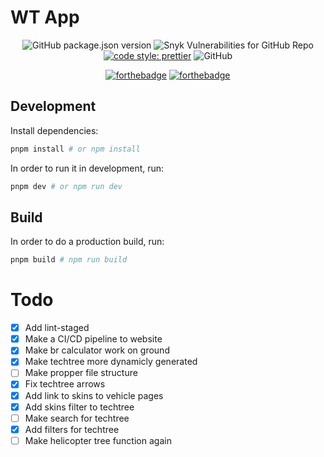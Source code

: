 # WT App
<p align="center">
  <img alt="GitHub package.json version" src="https://img.shields.io/github/package-json/v/natgo/wt-app">
  <img alt="Snyk Vulnerabilities for GitHub Repo" src="https://img.shields.io/snyk/vulnerabilities/github/natgo/wt-app">
  <a href="https://github.com/prettier/prettier"><img alt="code style: prettier" src="https://img.shields.io/badge/code_style-prettier-ff69b4.svg"></a>
  <img alt="GitHub" src="https://img.shields.io/github/license/natgo/wt-app">
</p>

<p align="center">
  <a href="https://forthebadge.com/"><img src="https://forthebadge.com/images/badges/made-with-typescript.svg" alt="forthebadge"/></a>
  <a href="https://forthebadge.com/"><img src="https://forthebadge.com/images/badges/open-source.svg" alt="forthebadge"/></a>
</p>

## Development

Install dependencies:

```bash
pnpm install # or npm install
```

In order to run it in development, run:

```bash
pnpm dev # or npm run dev
```
## Build

In order to do a production build, run:

```bash
pnpm build # npm run build
```

# Todo
- [x] Add lint-staged
- [x] Make a CI/CD pipeline to website
- [x] Make br calculator work on ground
- [x] Make techtree more dynamicly generated
- [ ] Make propper file structure
- [x] Fix techtree arrows
- [x] Add link to skins to vehicle pages
- [x] Add skins filter to techtree
- [ ] Make search for techtree
- [x] Add filters for techtree
- [ ] Make helicopter tree function again
